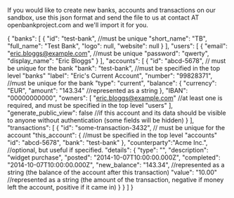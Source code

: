 If you would like to create new banks, accounts and transactions on our sandbox, use this json format and send the file to us at  contact AT openbankproject.com and we'll import it for you.

  {
    "banks": [
      {
        "id": "test-bank", //must be unique
        "short_name": "TB",
        "full_name": "Test Bank",
        "logo": null,
        "website": null
      }
    ],
    "users": [
      {
        "email": "eric.bloggs@example.com", //must be unique
        "password": "qwerty",
        "display_name": "Eric Bloggs"
      }
    ],
    "accounts": [
      {
        "id": "abcd-5678", // must be unique for the bank
        "bank": "test-bank", //must be specified in the top level "banks"
        "label": "Eric's Current Account",
        "number": "99828371", //must be unique for the bank
        "type": "current",
        "balance": {
          "currency": "EUR",
          "amount": "143.34" //represented as a string
        },
        "IBAN": "00000000000",
        "owners": [
          "eric.bloggs@example.com" //at least one is required, and must be specified in the top level "users"
        ],
        "generate_public_view": false //if this account and its data should be visible to anyone without authentication (some fields will be hidden) 
      }
    ],
    "transactions": [
      {
        "id": "some-transaction-3432", // must be unique for the account
        "this_account": { //must be specified in the top level "accounts"
          "id": "abcd-5678",
          "bank": "test-bank"
        },
        "counterparty":"Acme Inc.", //optional, but useful if specified.
        "details": {
          "type": "",
          "description": "widget purchase",
          "posted": "2014-10-07T10:00:00.000Z",
          "completed": "2014-10-07T10:00:00.000Z",
          "new_balance": "143.34", //represented as a string (the balance of the account after this transaction)
          "value": "10.00" //represented as a string (the amount of the transaction, negative if money left the account, positive if it came in)
        }
      }
    ]
  }
